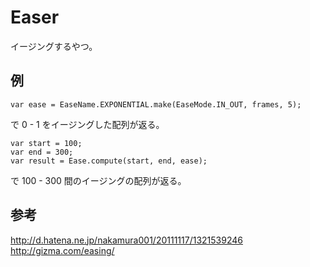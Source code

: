 Easer
=====
イージングするやつ。

例
-

    var ease = EaseName.EXPONENTIAL.make(EaseMode.IN_OUT, frames, 5);
で 0 - 1 をイージングした配列が返る。

    var start = 100;
    var end = 300;
    var result = Ease.compute(start, end, ease);
で 100 - 300 間のイージングの配列が返る。

参考
-
http://d.hatena.ne.jp/nakamura001/20111117/1321539246  
http://gizma.com/easing/
